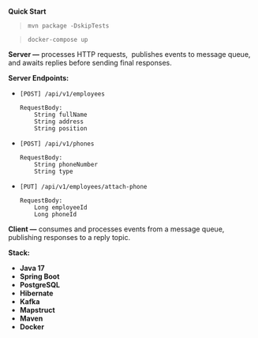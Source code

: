 **Quick Start** 

> ```plaintext
> mvn package -DskipTests
> ```

> ```plaintext
> docker-compose up
> ```

**Server —** processes HTTP requests,  publishes events to message queue, and awaits replies before sending final responses.

**Server Endpoints:**

*   ```plaintext
    [POST] /api/v1/employees
    
    RequestBody:
    	String fullName
    	String address
    	String position
    ```
    
*   ```plaintext
    [POST] /api/v1/phones
    
    RequestBody:
    	String phoneNumber
    	String type
    ```
    
*   ```plaintext
    [PUT] /api/v1/employees/attach-phone
    
    RequestBody:
    	Long employeeId
    	Long phoneId
    ```
    

**Client —** consumes and processes events from a message queue, publishing responses to a reply topic.

**Stack:**

*   **Java 17**
*   **Spring Boot**
*   **PostgreSQL**
*   **Hibernate**
*   **Kafka**
*   **Mapstruct**
*   **Maven**
*   **Docker**